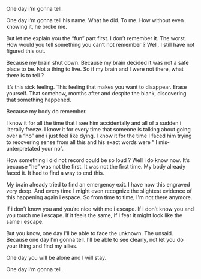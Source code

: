 One day i’m gonna tell.

One day i’m gonna tell his name. What he did. To me.  How without even knowing it, he broke me.

But let me explain you the “fun” part first. I don’t remember it. The worst. How would you tell something you can’t not remember ? Well, I still have not figured this out. 

Because my brain shut down. Because my brain decided it was not a safe place to be. Not a thing to live. So if my brain and I were not there, what there is to tell ? 

It’s this sick feeling. This feeling that makes you want to disappear. Erase yourself. That somehow, months after and despite the blank, discovering that something happened. 

Because my body do remember.

I know it for all the time that I see him accidentally and all of a sudden i literally freeze. 
I know it for every time that someone is talking about going over a “no” and i just feel like dying. 
I know it for the time I faced him trying to recovering sense from all this and his exact words were “ I mis-unterpretated your no”. 

How something i did not record could be so loud ? Well i do know now. It’s because “he” was not the first. It was not the first time. My body already faced it. It had to find a way to end this. 

My brain already tried to find an emergency exit. I have now this engraved very deep. And every time I might even recognize the slightest evidence of this happening again i espace. So from time to time, I'm not there anymore. 

If i don’t know you and you’re nice with me i escape.
If i don’t know you and you touch me i escape. 
If it feels the same, If I fear it might look like the same i escape. 

But you know, one day I'll be able to face the unknown. The unsaid. Because one day I'm gonna tell. I’ll be able to see clearly, not let you do your thing and find my allies. 

One day you will be alone and I will stay. 

One day I’m gonna tell.
